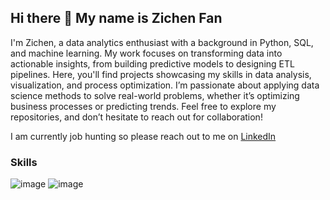 ## Hi there 👋 My name is Zichen Fan 

I'm Zichen, a data analytics enthusiast with a background in Python, SQL, and machine learning. My work focuses on transforming data into actionable insights, from building predictive models to designing ETL pipelines. Here, you'll find projects showcasing my skills in data analysis, visualization, and process optimization. I’m passionate about applying data science methods to solve real-world problems, whether it’s optimizing business processes or predicting trends. Feel free to explore my repositories, and don’t hesitate to reach out for collaboration!

I am currently job hunting so please reach out to me on [LinkedIn](https://www.linkedin.com/in/zichen-fan/)

### Skills
![image]({https://img.shields.io/badge/Python-FFD43B?style=for-the-badge&logo=python&logoColor=blue})
![image]({https://img.shields.io/badge/R-276DC3?style=for-the-badge&logo=r&logoColor=white})
